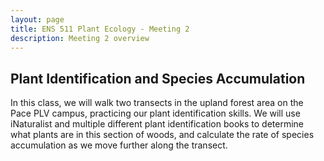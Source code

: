 ```yaml
---
layout: page
title: ENS 511 Plant Ecology - Meeting 2
description: Meeting 2 overview
---
```


## Plant Identification and Species Accumulation

In this class, we will walk two transects in the upland forest area on the Pace PLV campus, practicing our plant identification skills. 
We will use iNaturalist and multiple different plant identification books to determine what plants are in this section of woods, and calculate the rate of species accumulation as we move further along the transect.